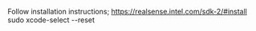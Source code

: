 
Follow installation instructions;
https://realsense.intel.com/sdk-2/#install
sudo xcode-select --reset
